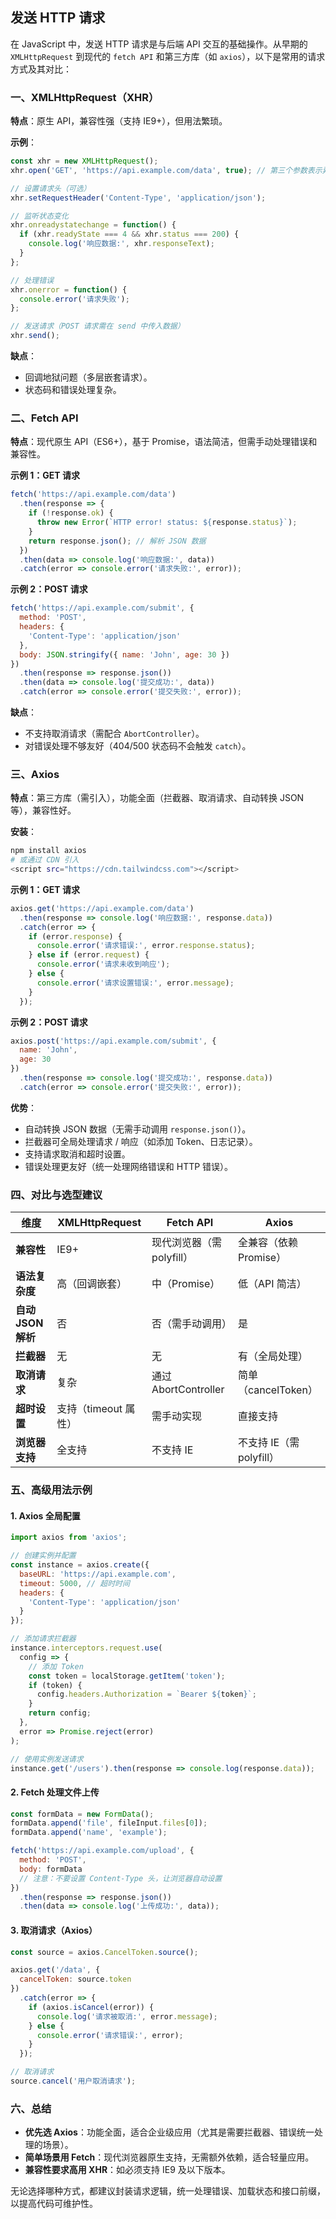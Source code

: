 ## 发送 HTTP 请求

在 JavaScript 中，发送 HTTP 请求是与后端 API 交互的基础操作。从早期的 `XMLHttpRequest` 到现代的 `fetch API` 和第三方库（如 `axios`），以下是常用的请求方式及其对比：

### **一、XMLHttpRequest（XHR）**

**特点**：原生 API，兼容性强（支持 IE9+），但用法繁琐。

**示例**：

```javascript
const xhr = new XMLHttpRequest();
xhr.open('GET', 'https://api.example.com/data', true); // 第三个参数表示异步

// 设置请求头（可选）
xhr.setRequestHeader('Content-Type', 'application/json');

// 监听状态变化
xhr.onreadystatechange = function() {
  if (xhr.readyState === 4 && xhr.status === 200) {
    console.log('响应数据:', xhr.responseText);
  }
};

// 处理错误
xhr.onerror = function() {
  console.error('请求失败');
};

// 发送请求（POST 请求需在 send 中传入数据）
xhr.send();
```

**缺点**：

- 回调地狱问题（多层嵌套请求）。
- 状态码和错误处理复杂。

### **二、Fetch API**

**特点**：现代原生 API（ES6+），基于 Promise，语法简洁，但需手动处理错误和兼容性。

**示例 1：GET 请求**

```javascript
fetch('https://api.example.com/data')
  .then(response => {
    if (!response.ok) {
      throw new Error(`HTTP error! status: ${response.status}`);
    }
    return response.json(); // 解析 JSON 数据
  })
  .then(data => console.log('响应数据:', data))
  .catch(error => console.error('请求失败:', error));
```

**示例 2：POST 请求**

```javascript
fetch('https://api.example.com/submit', {
  method: 'POST',
  headers: {
    'Content-Type': 'application/json'
  },
  body: JSON.stringify({ name: 'John', age: 30 })
})
  .then(response => response.json())
  .then(data => console.log('提交成功:', data))
  .catch(error => console.error('提交失败:', error));
```

**缺点**：

- 不支持取消请求（需配合 `AbortController`）。
- 对错误处理不够友好（404/500 状态码不会触发 `catch`）。

### **三、Axios**

**特点**：第三方库（需引入），功能全面（拦截器、取消请求、自动转换 JSON 等），兼容性好。

**安装**：

```bash
npm install axios
# 或通过 CDN 引入
<script src="https://cdn.tailwindcss.com"></script>
```

**示例 1：GET 请求**

```javascript
axios.get('https://api.example.com/data')
  .then(response => console.log('响应数据:', response.data))
  .catch(error => {
    if (error.response) {
      console.error('请求错误:', error.response.status);
    } else if (error.request) {
      console.error('请求未收到响应');
    } else {
      console.error('请求设置错误:', error.message);
    }
  });
```

**示例 2：POST 请求**

```javascript
axios.post('https://api.example.com/submit', {
  name: 'John',
  age: 30
})
  .then(response => console.log('提交成功:', response.data))
  .catch(error => console.error('提交失败:', error));
```

**优势**：

- 自动转换 JSON 数据（无需手动调用 `response.json()`）。
- 拦截器可全局处理请求 / 响应（如添加 Token、日志记录）。
- 支持请求取消和超时设置。
- 错误处理更友好（统一处理网络错误和 HTTP 错误）。

### **四、对比与选型建议**

| **维度**           | **XMLHttpRequest**   | **Fetch API**             | **Axios**                |
| ------------------ | -------------------- | ------------------------- | ------------------------ |
| **兼容性**         | IE9+                 | 现代浏览器（需 polyfill） | 全兼容（依赖 Promise）   |
| **语法复杂度**     | 高（回调嵌套）       | 中（Promise）             | 低（API 简洁）           |
| **自动 JSON 解析** | 否                   | 否（需手动调用）          | 是                       |
| **拦截器**         | 无                   | 无                        | 有（全局处理）           |
| **取消请求**       | 复杂                 | 通过 AbortController      | 简单（cancelToken）      |
| **超时设置**       | 支持（timeout 属性） | 需手动实现                | 直接支持                 |
| **浏览器支持**     | 全支持               | 不支持 IE                 | 不支持 IE（需 polyfill） |

### **五、高级用法示例**

#### **1. Axios 全局配置**

```javascript
import axios from 'axios';

// 创建实例并配置
const instance = axios.create({
  baseURL: 'https://api.example.com',
  timeout: 5000, // 超时时间
  headers: {
    'Content-Type': 'application/json'
  }
});

// 添加请求拦截器
instance.interceptors.request.use(
  config => {
    // 添加 Token
    const token = localStorage.getItem('token');
    if (token) {
      config.headers.Authorization = `Bearer ${token}`;
    }
    return config;
  },
  error => Promise.reject(error)
);

// 使用实例发送请求
instance.get('/users').then(response => console.log(response.data));
```

#### **2. Fetch 处理文件上传**

```javascript
const formData = new FormData();
formData.append('file', fileInput.files[0]);
formData.append('name', 'example');

fetch('https://api.example.com/upload', {
  method: 'POST',
  body: formData
  // 注意：不要设置 Content-Type 头，让浏览器自动设置
})
  .then(response => response.json())
  .then(data => console.log('上传成功:', data));
```

#### **3. 取消请求（Axios）**

```javascript
const source = axios.CancelToken.source();

axios.get('/data', {
  cancelToken: source.token
})
  .catch(error => {
    if (axios.isCancel(error)) {
      console.log('请求被取消:', error.message);
    } else {
      console.error('请求错误:', error);
    }
  });

// 取消请求
source.cancel('用户取消请求');
```

### **六、总结**

- **优先选 Axios**：功能全面，适合企业级应用（尤其是需要拦截器、错误统一处理的场景）。
- **简单场景用 Fetch**：现代浏览器原生支持，无需额外依赖，适合轻量应用。
- **兼容性要求高用 XHR**：如必须支持 IE9 及以下版本。



无论选择哪种方式，都建议封装请求逻辑，统一处理错误、加载状态和接口前缀，以提高代码可维护性。